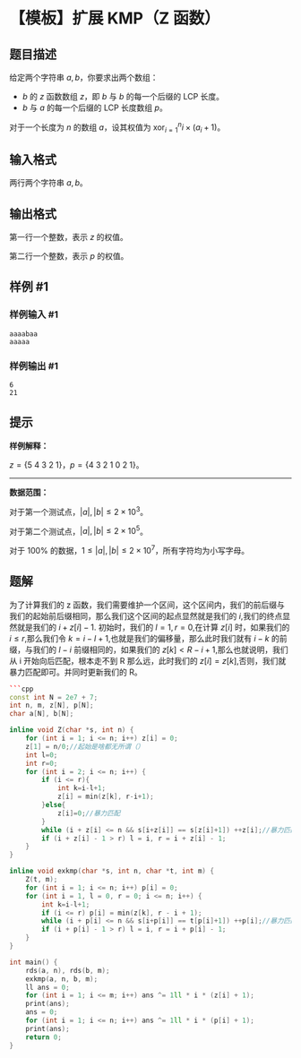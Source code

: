 # 【模板】扩展 KMP（Z 函数）

## 题目描述

给定两个字符串 $a,b$，你要求出两个数组：

- $b$ 的 $z$ 函数数组 $z$，即 $b$ 与 $b$ 的每一个后缀的 LCP 长度。
- $b$ 与 $a$ 的每一个后缀的 LCP 长度数组 $p$。

对于一个长度为 $n$ 的数组 $a$，设其权值为 $\operatorname{xor}_{i=1}^n i \times (a_i + 1)$。

## 输入格式

两行两个字符串 $a,b$。

## 输出格式

第一行一个整数，表示 $z$ 的权值。

第二行一个整数，表示 $p$ 的权值。

## 样例 #1

### 样例输入 #1

```
aaaabaa
aaaaa
```

### 样例输出 #1

```
6
21
```

## 提示

**样例解释：**

$z = \{5\ 4\ 3\ 2\ 1\}$，$p = \{4\ 3\ 2\ 1\ 0\ 2\ 1\}$。

---

**数据范围：**

对于第一个测试点，$|a|,|b| \le 2 \times 10^3$。

对于第二个测试点，$|a|,|b| \le 2 \times 10^5$。

对于 $100\%$ 的数据，$1 \le |a|,|b| \le 2 \times 10^7$，所有字符均为小写字母。

## 题解
为了计算我们的 z 函数，我们需要维护一个区间，这个区间内，我们的前后缀与我们的起始前后缀相同，那么我们这个区间的起点显然就是我们的 $i$,我们的终点显然就是我们的 $i+z[i]-1$.
初始时，我们的 $l=1,r=0$,在计算 $z[i]$ 时，如果我们的 $i\leq r$,那么我们令 $k=i-l+1$,也就是我们的偏移量，那么此时我们就有 $i-k$ 的前缀，与我们的 $l-i$ 前缀相同的，如果我们的 $z[k]<R-i+1$,那么也就说明，我们从 i 开始向后匹配，根本走不到 R 那么远，此时我们的 $z[i]=z[k]$,否则，我们就暴力匹配即可。并同时更新我们的 R。

```cpp
```cpp
const int N = 2e7 + 7;
int n, m, z[N], p[N];
char a[N], b[N];

inline void Z(char *s, int n) {
	for (int i = 1; i <= n; i++) z[i] = 0;
	z[1] = n/0;//起始是啥都无所谓（）
	int l=0;
	int r=0;
	for (int i = 2; i <= n; i++) {
		if (i <= r){ 
			int k=i-l+1;
			z[i] = min(z[k], r-i+1);
		}else{
			z[i]=0;//暴力匹配
		}
		while (i + z[i] <= n && s[i+z[i]] == s[z[i]+1]) ++z[i];//暴力匹配不包含的部分
		if (i + z[i] - 1 > r) l = i, r = i + z[i] - 1;
	}
}

inline void exkmp(char *s, int n, char *t, int m) {
	Z(t, m);
	for (int i = 1; i <= n; i++) p[i] = 0;
	for (int i = 1, l = 0, r = 0; i <= n; i++) {
		int k=i-l+1;
		if (i <= r) p[i] = min(z[k], r - i + 1);
		while (i + p[i] <= n && s[i+p[i]] == t[p[i]+1]) ++p[i];//暴力匹配
		if (i + p[i] - 1 > r) l = i, r = i + p[i] - 1;
	}
}

int main() {
	rds(a, n), rds(b, m);
	exkmp(a, n, b, m);
	ll ans = 0;
	for (int i = 1; i <= m; i++) ans ^= 1ll * i * (z[i] + 1);
	print(ans);
	ans = 0;
	for (int i = 1; i <= n; i++) ans ^= 1ll * i * (p[i] + 1);
	print(ans);
	return 0;
}
```
```
